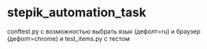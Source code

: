 # stepik_automation_task
conftest.py с возможностью выбрать язык (дефолт=ru) и браузер (дефолт=chrome) и test_items.py с тестом
